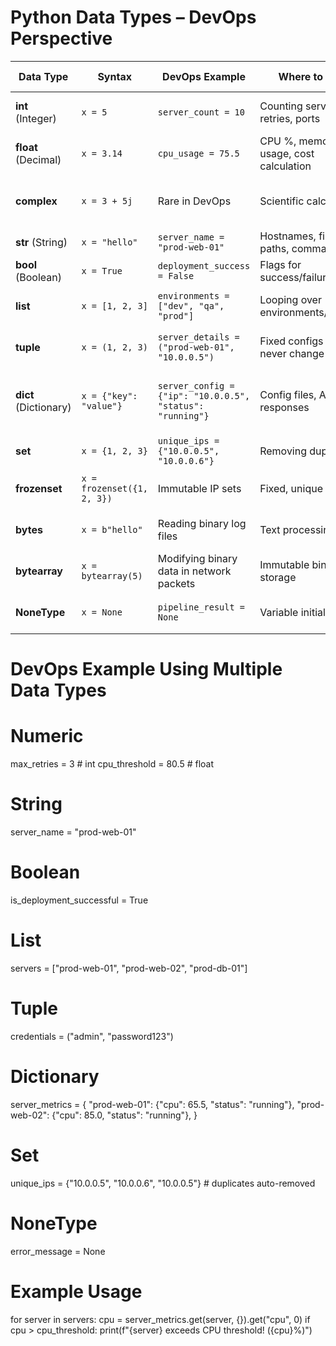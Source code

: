 # Python Data Types – DevOps Perspective

| Data Type             | Syntax                     | DevOps Example                                            | Where to Use                          | Where NOT to Use                                     |
| --------------------- | -------------------------- | --------------------------------------------------------- | ------------------------------------- | ---------------------------------------------------- |
| **int** (Integer)     | `x = 5`                    | `server_count = 10`                                       | Counting servers, retries, ports      | Storing decimals (use `float`)                       |
| **float** (Decimal)   | `x = 3.14`                 | `cpu_usage = 75.5`                                        | CPU %, memory usage, cost calculation | Integer-only values                                  |
| **complex**           | `x = 3 + 5j`               | Rare in DevOps                                            | Scientific calculations               | Most DevOps scripts (not needed)                     |
| **str** (String)      | `x = "hello"`              | `server_name = "prod-web-01"`                             | Hostnames, file paths, commands       | Mathematical operations                              |
| **bool** (Boolean)    | `x = True`                 | `deployment_success = False`                              | Flags for success/failure             | Storing non-binary data                              |
| **list**              | `x = [1, 2, 3]`            | `environments = ["dev", "qa", "prod"]`                    | Looping over environments/servers     | When data must not change                            |
| **tuple**             | `x = (1, 2, 3)`            | `server_details = ("prod-web-01", "10.0.0.5")`            | Fixed configs that never change       | When data changes often                              |
| **dict** (Dictionary) | `x = {"key": "value"}`     | `server_config = {"ip": "10.0.0.5", "status": "running"}` | Config files, API responses           | When order matters and no key-value structure needed |
| **set**               | `x = {1, 2, 3}`            | `unique_ips = {"10.0.0.5", "10.0.0.6"}`                   | Removing duplicates                   | Keeping order of data                                |
| **frozenset**         | `x = frozenset({1, 2, 3})` | Immutable IP sets                                         | Fixed, unique data                    | Data that needs updates                              |
| **bytes**             | `x = b"hello"`             | Reading binary log files                                  | Text processing                       | Human-readable data                                  |
| **bytearray**         | `x = bytearray(5)`         | Modifying binary data in network packets                  | Immutable binary storage              |                                                      |
| **NoneType**          | `x = None`                 | `pipeline_result = None`                                  | Variable initialization               | When you need real data                              |


#  DevOps Example Using Multiple Data Types

# Numeric
max_retries = 3  # int
cpu_threshold = 80.5  # float

# String
server_name = "prod-web-01"

# Boolean
is_deployment_successful = True

# List
servers = ["prod-web-01", "prod-web-02", "prod-db-01"]

# Tuple
credentials = ("admin", "password123")

# Dictionary
server_metrics = {
    "prod-web-01": {"cpu": 65.5, "status": "running"},
    "prod-web-02": {"cpu": 85.0, "status": "running"},
}

# Set
unique_ips = {"10.0.0.5", "10.0.0.6", "10.0.0.5"}  # duplicates auto-removed

# NoneType
error_message = None

# Example Usage
for server in servers:
    cpu = server_metrics.get(server, {}).get("cpu", 0)
    if cpu > cpu_threshold:
        print(f"{server} exceeds CPU threshold! ({cpu}%)")
